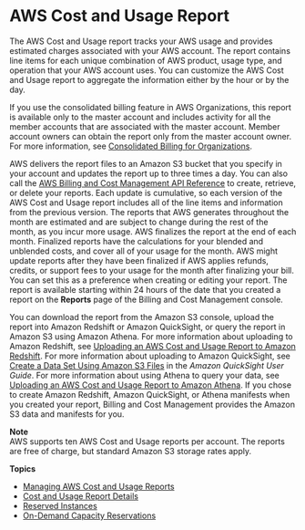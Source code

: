 # AWS Cost and Usage Report<a name="billing-reports-costusage"></a>

The AWS Cost and Usage report tracks your AWS usage and provides estimated charges associated with your AWS account\. The report contains line items for each unique combination of AWS product, usage type, and operation that your AWS account uses\. You can customize the AWS Cost and Usage report to aggregate the information either by the hour or by the day\. 

If you use the consolidated billing feature in AWS Organizations, this report is available only to the master account and includes activity for all the member accounts that are associated with the master account\. Member account owners can obtain the report only from the master account owner\. For more information, see [Consolidated Billing for Organizations](consolidated-billing.md)\.

AWS delivers the report files to an Amazon S3 bucket that you specify in your account and updates the report up to three times a day\. You can also call the [AWS Billing and Cost Management API Reference](https://docs.aws.amazon.com/aws-cost-management/latest/APIReference/) to create, retrieve, or delete your reports\.   Each update is cumulative, so each version of the AWS Cost and Usage report includes all of the line items and information from the previous version\. The reports that AWS generates throughout the month are estimated and are subject to change during the rest of the month, as you incur more usage\. AWS finalizes the report at the end of each month\. Finalized reports have the calculations for your blended and unblended costs, and cover all of your usage for the month\. AWS might update reports after they have been finalized if AWS applies refunds, credits, or support fees to your usage for the month after finalizing your bill\. You can set this as a preference when creating or editing your report\. The report is available starting within 24 hours of the date that you created a report on the **Reports** page of the Billing and Cost Management console\. 

You can download the report from the Amazon S3 console, upload the report into Amazon Redshift or Amazon QuickSight, or query the report in Amazon S3 using Amazon Athena\. For more information about uploading to Amazon Redshift, see [Uploading an AWS Cost and Usage Report to Amazon Redshift](billing-reports-costusage-upload.md)\. For more information about uploading to Amazon QuickSight, see [Create a Data Set Using Amazon S3 Files](https://docs.aws.amazon.com/quicksight/latest/user/create-a-data-set-s3.html) in the *Amazon QuickSight User Guide*\. For more information about using Athena to query your data, see [Uploading an AWS Cost and Usage Report to Amazon Athena](athena.md)\. If you chose to create Amazon Redshift, Amazon QuickSight, or Athena manifests when you created your report, Billing and Cost Management provides the Amazon S3 data and manifests for you\.

**Note**  
AWS supports ten AWS Cost and Usage reports per account\. The reports are free of charge, but standard Amazon S3 storage rates apply\. 

**Topics**
+ [Managing AWS Cost and Usage Reports](billing-reports-costusage-managing.md)
+ [Cost and Usage Report Details](billing-reports-costusage-details.md)
+ [Reserved Instances](billing-reports-costusage-ri.md)
+ [On\-Demand Capacity Reservations](billing-reports-costusage-cr.md)